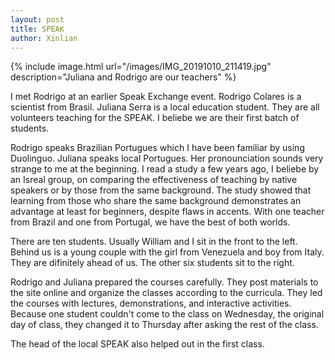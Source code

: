 ```yaml
---
layout: post
title: SPEAK
author: Xinlian
---
```


{% include image.html url="/images/IMG_20191010_211419.jpg" description="Juliana and Rodrigo are our teachers" %}

I met Rodrigo at an earlier Speak Exchange event.  Rodrigo Colares is a scientist from Brasil.  Juliana Serra is a local education student.  They are all volunteers teaching for the SPEAK.  I beliebe we are their first batch of students.

Rodrigo speaks Brazilian Portugues which I have been familiar by using Duolinguo.  Juliana speaks local Portugues.  Her pronounciation sounds very strange to me at the beginning.  I read a study a few years ago, I beliebe by an Isreal group, on comparing the effectiveness of teaching by native speakers or by those from the same background.  The study showed that learning from those who share the same background demonstrates an advantage at least for beginners, despite flaws in accents.  With one teacher from Brazil and one from Portugal, we have the best of both worlds.

There are ten students.  Usually William and I sit in the front to the left.  Behind us is a young couple with the girl from Venezuela and boy from Italy.  They are difinitely ahead of us.  The other six students sit to the right.

Rodrigo and Juliana prepared the courses carefully.  They post materials to the site online and organize the classes according to the curricula.  They led the courses with lectures, demonstrations, and interactive activities.  Because one student couldn't come to the class on Wednesday, the original day of class, they changed it to Thursday after asking the rest of the class.

The head of the local SPEAK also helped out in the first class.
